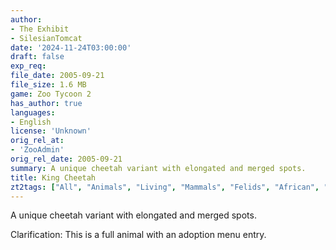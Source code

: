 ```yaml
---
author:
- The Exhibit
- SilesianTomcat
date: '2024-11-24T03:00:00'
draft: false
exp_req:
file_date: 2005-09-21
file_size: 1.6 MB
game: Zoo Tycoon 2
has_author: true
languages:
- English
license: 'Unknown'
orig_rel_at:
- 'ZooAdmin'
orig_rel_date: 2005-09-21
summary: A unique cheetah variant with elongated and merged spots.
title: King Cheetah
zt2tags: ["All", "Animals", "Living", "Mammals", "Felids", "African", "ZT2"]
---
```

A unique cheetah variant with elongated and merged spots.

Clarification: This is a full animal with an adoption menu entry.